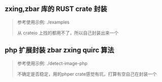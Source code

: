 
## zxing,zbar 库的 RUST crate 封装

> 参考使用示例: ./examples 
>
> 从 crateio 上找的都用不了，所以自己封装出来一个

## php 扩展封装 zbar zxing quirc 算法 

> 参考使用示例: ./detect-image-php
>
> 不确定是否稳定，用的phper crate感觉有坑，打算有空自己在封装一个

